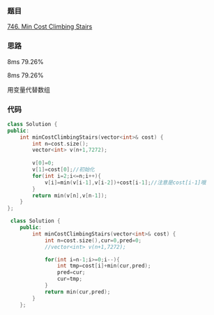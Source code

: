### 题目
[746. Min Cost Climbing Stairs](https://leetcode-cn.com/problems/min-cost-climbing-stairs/submissions/)
### 思路
8ms 79.26%

8ms 79.26%

用变量代替数组
### 代码
```c++
class Solution {
public:
    int minCostClimbingStairs(vector<int>& cost) {
        int n=cost.size();
        vector<int> v(n+1,7272);
        
        v[0]=0;
        v[1]=cost[0];//初始化
        for(int i=2;i<=n;i++){
            v[i]=min(v[i-1],v[i-2])+cost[i-1];//注意是cost[i-1]哦
        }
        return min(v[n],v[n-1]);
    }
};
```
```c++
 class Solution {
    public:
        int minCostClimbingStairs(vector<int>& cost) {
            int n=cost.size(),cur=0,pred=0;
            //vector<int> v(n+1,7272);

            for(int i=n-1;i>=0;i--){
                int tmp=cost[i]+min(cur,pred);
                pred=cur;
                cur=tmp;
            }
            return min(cur,pred);
        }
    };
```
